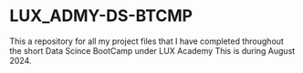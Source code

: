 # LUX_ADMY-DS-BTCMP
This a repository for all my project files that I have completed throughout the short Data Scince BootCamp under LUX Academy 
This is during August 2024.
